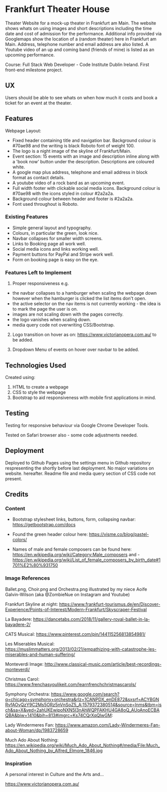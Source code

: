 # Frankfurt Theater House

Theater Website for a mock-up theater in Frankfurt am Main. 
The website shows whats on using images and short descriptions including the time date and cost of admission for the performance.
Additional info provided via Googlemaps show the location of a (random theater) here in Frankfurt am Main.
Address, telephone number and email address are also listed.
A Youtube video of an up and coming band (friends of mine) is listed as an upcoming performance.

Course: Full Stack Web Developer - Code Institute Dublin Ireland.
First front-end milestone project.

## UX
Users should be able to see whats on when how much it costs and book a ticket for an event at the theater.

## Features
Webpage Layout:
- Fixed header containing title and navigation bar. Background colour is #70ae98 and the writing is black Roboto font of weight 100.
- The logo is a night image of the skyline of Frankfurt/Main.
- Event section: 15 events with an image and description inline along with a 'book now' button under the description. Descriptions are coloured white.
- A google map plus address, telephone and email address in block format as contact details.
- A youtube video of a rock band as an upcoming event.
- Full width footer with clickable social media icons. Background colour is #70ae98 with the icons styled in colour #2a2a2a.
- Background colour between header and footer is #2a2a2a.
- Font used throughout is Roboto.

### Existing Features
- Simple general layout and typography.
- Colours, in particular the green, look nice.
- Navbar collapses for smaller width screens.
- Links to Booking page all work well.
- Social media icons and links working well.
- Payment buttons for PayPal and Stripe work well.
- Form on booking page is easy on the eye.

### Features Left to Implement

1. Proper responsiveness e.g. 
- the navbar collapses to a hamburger when scaling the webpage down however when the hamburger is clicked the list items don't open.
- the active selector on the nav items is not currently working - the idea is to mark the page the user is on.
- images are not scaling down with the pages correctly.
- the logo vanishes when scaling down.
- media query code not overwriting CSS/Bootstrap.

2. Logo transition on hover as on: https://www.victorianopera.com.au/ to be added. 

3. Dropdown Menu of events on hover over navbar to be added.

## Technologies Used

Created using:
1. HTML to create a webpage
2. CSS  to style the webpage
3. Bootstrap to aid responsiveness with mobile first applications in mind.

## Testing

Testing for responsive behaviour via Google Chrome Developer Tools.

Tested on Safari browser also - some code adjustments needed.

## Deployment

Deployed to Github Pages using the settings menu in Github repository respresenting the shortly before last deployment.
No major variations on website. hereafter.
Readme file and media query section of CSS code not present.

## Credits

### Content

- Bootstrap stylesheet links, buttons, form, collapsing navbar: https://getbootstrap.com/docs

- Found the green header colour here: https://visme.co/blog/pastel-colors/

- Names of male and female composers can be found here: https://en.wikipedia.org/wiki/Category:Male_composers and -https://en.wikipedia.org/wiki/List_of_female_composers_by_birth_date#1701%E2%80%931750



### Image References

Ballet.png, Choir.png and Orchestra.png illustrated by my niece Aoife Galvin-Wilson (aka @ZombieNue on Instagram and Youtube)

Frankfurt Skyline at night:
https://www.frankfurt-tourismus.de/en/Discover-Experience/Points-of-Interest/Modern-Frankfurt/Skyscraper-Festival

La Bayadere: https://dancetabs.com/2018/11/gallery-royal-ballet-in-la-bayadere-2/

CATS Musical: https://www.pinterest.com/pin/144115256813854981/ 

Les Miserables Musical: https://muslimmatters.org/2013/02/21/empathizing-with-catastrophe-les-miserables-and-human-suffering/

Monteverdi Image: http://www.classical-music.com/article/best-recordings-monteverdi/ 

Christmas Carol: https://www.frenchasyoulikeit.com/learnfrenchchristmascarols/

Symphony Orchestra: https://www.google.com/search?q=chicago+symphony+orchestra&rlz=1CANPDX_enDE872&sxsrf=ACYBGNRvfAOvQzY9C2Ms5ORz5nVnSoZ5_A:1579372380514&source=lnms&tbm=isch&sa=X&ved=2ahUKEwipoNXN5I3nAhWQPFAKHU4GA8oQ_AUoAnoECBAQBA&biw=1410&bih=813#imgrc=Ks74CQrXqQlwGM:

Lady Windermeres Fan: https://www.amazon.com/Lady-Windermeres-Fan-about-Woman/dp/1983728659

Much Ado About Nothing: https://en.wikipedia.org/wiki/Much_Ado_About_Nothing#/media/File:Much_Ado_About_Nothing_by_Alfred_Elmore_1846.jpg


### Inspiration
A personal interest in Culture and the Arts and...

https://www.victorianopera.com.au/